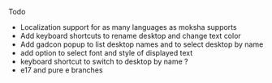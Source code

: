 Todo

* Localization support for as many languages as moksha supports
* Add keyboard shortcuts to rename desktop and change text color
* Add gadcon popup to list desktop names and to select desktop by name
* add option to select font and style of displayed text
* keyboard shortcut to switch to desktop by name ?
* e17 and pure e branches
